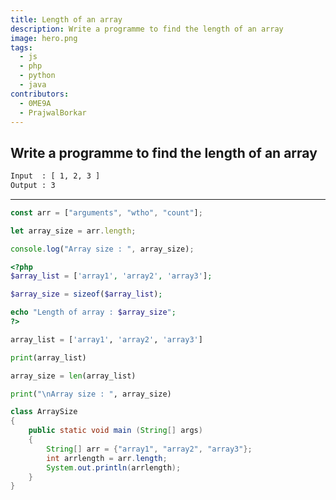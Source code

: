 ```yaml
---
title: Length of an array
description: Write a programme to find the length of an array
image: hero.png
tags:
  - js
  - php
  - python
  - java
contributors:
  - 0ME9A
  - PrajwalBorkar
---
```


## Write a programme to find the length of an array

```txt
Input  : [ 1, 2, 3 ]
Output : 3
```

---

<CodeBlock>

```javascript
const arr = ["arguments", "wtho", "count"];

let array_size = arr.length;

console.log("Array size : ", array_size);
```

```php
<?php
$array_list = ['array1', 'array2', 'array3'];

$array_size = sizeof($array_list);

echo "Length of array : $array_size";
?>
```

```python
array_list = ['array1', 'array2', 'array3']

print(array_list)

array_size = len(array_list)

print("\nArray size : ", array_size)
```
```java
class ArraySize
{
	public static void main (String[] args)
	{
		String[] arr = {"array1", "array2", "array3"};
		int arrlength = arr.length;
		System.out.println(arrlength);
	}
}
```  
</CodeBlock>
